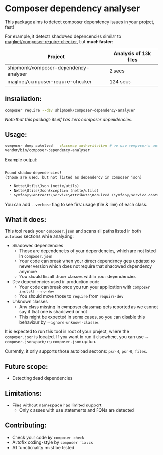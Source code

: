 # Composer dependency analyser

This package aims to detect composer dependency issues in your project, fast!

For example, it detects shadowed depencencies similar to [maglnet/composer-require-checker](https://github.com/maglnet/ComposerRequireChecker), but **much faster**:

| Project                               | Analysis of 13k files |
|---------------------------------------|-----------------------|
| shipmonk/composer-dependency-analyser | 2 secs                |
| maglnet/composer-require-checker      | 124 secs              |

## Installation:

```sh
composer require --dev shipmonk/composer-dependency-analyser
```

*Note that this package itself has zero composer dependencies.*

## Usage:

```sh
composer dump-autoload --classmap-authoritative # we use composer's autoloader to detect which class belongs to which package
vendor/bin/composer-dependency-analyser
```

Example output:
```txt

Found shadow dependencies!
(those are used, but not listed as dependency in composer.json)

  • Nette\Utils\Json (nette/utils)
  • Nette\Utils\JsonException (nette/utils)
  • Symfony\Contracts\Service\Attribute\Required (symfony/service-contracts)

```

You can add `--verbose` flag to see first usage (file & line) of each class.

## What it does:
This tool reads your `composer.json` and scans all paths listed in both `autoload` sections while analysing:

- Shadowed dependencies
  - Those are dependencies of your dependencies, which are not listed in `composer.json`
  - Your code can break when your direct dependency gets updated to newer version which does not require that shadowed dependency anymore
  - You should list all those classes within your dependencies
- Dev dependencies used in production code
  - Your code can break once you run your application with `composer install --no-dev`
  - You should move those to `require` from `require-dev`
- Unknown classes
  - Any class missing in composer classmap gets reported as we cannot say if that one is shadowed or not
  - This might be expected in some cases, so you can disable this behaviour by `--ignore-unknown-classes`

It is expected to run this tool in root of your project, where the `composer.json` is located.
If you want to run it elsewhere, you can use `--composer-json=path/to/composer.json` option.

Currently, it only supports those autoload sections: `psr-4`, `psr-0`, `files`.

## Future scope:
- Detecting dead dependencies

## Limitations:
- Files without namespace has limited support
  - Only classes with use statements and FQNs are detected

## Contributing:
- Check your code by `composer check`
- Autofix coding-style by `composer fix:cs`
- All functionality must be tested
